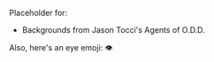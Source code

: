 Placeholder for:

 * Backgrounds from Jason Tocci's Agents of O.D.D.

Also, here's an eye emoji: 👁️
